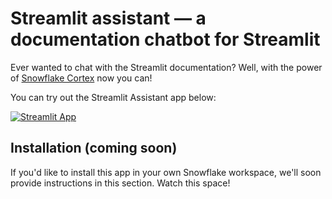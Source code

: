 # Streamlit assistant &mdash; a documentation chatbot for Streamlit

Ever wanted to chat with the Streamlit documentation? Well, with the power of
[Snowflake Cortex](https://docs.snowflake.com/en/guides-overview-ai-features?utm_source=streamlit&utm_medium=referral&utm_campaign=streamlit-demo-apps&utm_content=streamlit-assistant)
now you can!

You can try out the Streamlit Assistant app below:

[![Streamlit App](https://static.streamlit.io/badges/streamlit_badge_black_white.svg)](https://st-assistant.streamlit.app/)

## Installation (coming soon)

If you'd like to install this app in your own Snowflake workspace, we'll
soon provide instructions in this section. Watch this space!
